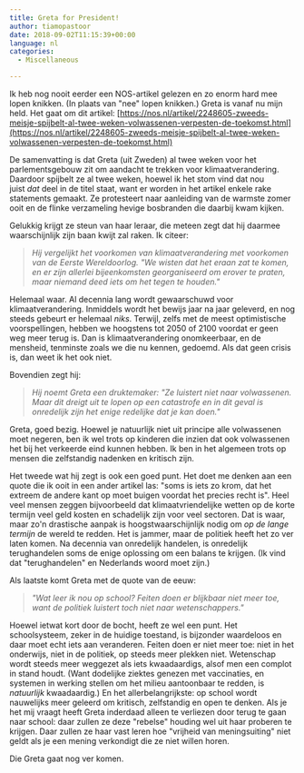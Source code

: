 ```yaml
---
title: Greta for President!
author: tiamopastoor
date: 2018-09-02T11:15:39+00:00
language: nl
categories:
  - Miscellaneous

---
```

Ik heb nog nooit eerder een NOS-artikel gelezen en zo enorm hard mee lopen knikken. (In plaats van "nee" lopen knikken.) Greta is vanaf nu mijn held. Het gaat om dit artikel: [https://nos.nl/artikel/2248605-zweeds-meisje-spijbelt-al-twee-weken-volwassenen-verpesten-de-toekomst.html](https://nos.nl/artikel/2248605-zweeds-meisje-spijbelt-al-twee-weken-volwassenen-verpesten-de-toekomst.html)

De samenvatting is dat Greta (uit Zweden) al twee weken voor het parlementsgebouw zit om aandacht te trekken voor klimaatverandering. Daardoor spijbelt ze al twee weken, hoewel ik het stom vind dat nou juist _dat_ deel in de titel staat, want er worden in het artikel enkele rake statements gemaakt. Ze protesteert naar aanleiding van de warmste zomer ooit en de flinke verzameling hevige bosbranden die daarbij kwam kijken.

Gelukkig krijgt ze steun van haar leraar, die meteen zegt dat hij daarmee waarschijnlijk zijn baan kwijt zal raken. Ik citeer:


> _Hij vergelijkt het voorkomen van klimaatverandering met voorkomen van de Eerste Wereldoorlog. "We wisten dat het eraan zat te komen, en er zijn allerlei bijeenkomsten georganiseerd om erover te praten, maar niemand deed iets om het tegen te houden."_

Helemaal waar. Al decennia lang wordt gewaarschuwd voor klimaatverandering. Inmiddels wordt het bewijs jaar na jaar geleverd, en nog steeds gebeurt er helemaal _niks_. Terwijl, zelfs met de meest optimistische voorspellingen, hebben we hoogstens tot 2050 of 2100 voordat er geen weg meer terug is. Dan is klimaatverandering onomkeerbaar, en de mensheid, tenminste zoals we die nu kennen, gedoemd. Als dat geen crisis is, dan weet ik het ook niet.

Bovendien zegt hij:

> _Hij noemt Greta een druktemaker: "Ze luistert niet naar volwassenen. Maar dit dreigt uit te lopen op een catastrofe en in dit geval is onredelijk zijn het enige redelijke dat je kan doen."_

Greta, goed bezig. Hoewel je natuurlijk niet uit principe alle volwassenen moet negeren, ben ik wel trots op kinderen die inzien dat ook volwassenen het bij het verkeerde eind kunnen hebben. Ik ben in het algemeen trots op mensen die zelfstandig nadenken en kritisch zijn.

Het tweede wat hij zegt is ook een goed punt. Het doet me denken aan een quote die ik ooit in een ander artikel las: "soms is iets zo krom, dat het extreem de andere kant op moet buigen voordat het precies recht is". Heel veel mensen zeggen bijvoorbeeld dat klimaatvriendelijke wetten op de korte termijn veel geld kosten en schadelijk zijn voor veel sectoren. Dat is waar, maar zo'n drastische aanpak is hoogstwaarschijnlijk nodig om _op de lange termijn_ de wereld te redden. Het is jammer, maar de politiek heeft het zo ver laten komen. Na decennia van onredelijk handelen, is onredelijk terughandelen soms de enige oplossing om een balans te krijgen. (Ik vind dat "terughandelen" en Nederlands woord moet zijn.)

Als laatste komt Greta met de quote van de eeuw:

> _"Wat leer ik nou op school? Feiten doen er blijkbaar niet meer toe, want de politiek luistert toch niet naar wetenschappers."_

Hoewel ietwat kort door de bocht, heeft ze wel een punt. Het schoolsysteem, zeker in de huidige toestand, is bijzonder waardeloos en daar moet echt iets aan veranderen. Feiten doen er niet meer toe: niet in het onderwijs, niet in de politiek, op steeds meer plekken niet. Wetenschap wordt steeds meer weggezet als iets kwaadaardigs, alsof men een complot in stand houdt. (Want dodelijke ziektes genezen met vaccinaties, en systemen in werking stellen om het milieu aantoonbaar te redden, is _natuurlijk_ kwaadaardig.) En het allerbelangrijkste: op school wordt nauwelijks meer geleerd om kritisch, zelfstandig en open te denken. Als je het mij vraagt heeft Greta inderdaad alleen te verliezen door terug te gaan naar school: daar zullen ze deze "rebelse" houding wel uit haar proberen te krijgen. Daar zullen ze haar vast leren hoe "vrijheid van meningsuiting" niet geldt als je een mening verkondigt die ze niet willen horen.

Die Greta gaat nog ver komen.